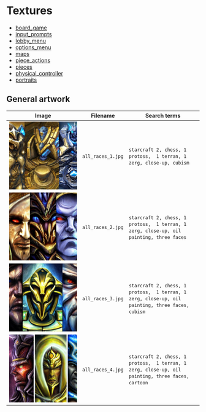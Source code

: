 # Textures

- [board_game](board_game/README.md)
- [input_prompts](input_prompts/README.md)
- [lobby_menu](lobby_menu/README.md)
- [options_menu](options_menu/README.md)
- [maps](maps/README.md)
- [piece_actions](piece_actions/README.md)
- [pieces](pieces/README.md)
- [physical_controller](physical_controller/README.md)
- [portraits](portraits/README.md)

## General artwork

<!-- markdownlint-disable MD013 --><!-- Tables cannot be split up over lines, hence will break 80 characters per line -->

| Image                               | Filename          | Search terms                                                                                     |
| ----------------------------------- | ----------------- | ------------------------------------------------------------------------------------------------ |
| ![all_races_1.jpg](all_races_1.jpg) | `all_races_1.jpg` | `starcraft 2, chess, 1 protoss,  1 terran, 1 zerg, close-up, cubism`                             |
| ![all_races_2.jpg](all_races_2.jpg) | `all_races_2.jpg` | `starcraft 2, chess, 1 protoss,  1 terran, 1 zerg, close-up, oil painting, three faces`          |
| ![all_races_3.jpg](all_races_3.jpg) | `all_races_3.jpg` | `starcraft 2, chess, 1 protoss,  1 terran, 1 zerg, close-up, oil painting, three faces, cubism`  |
| ![all_races_4.jpg](all_races_4.jpg) | `all_races_4.jpg` | `starcraft 2, chess, 1 protoss,  1 terran, 1 zerg, close-up, oil painting, three faces, cartoon` |

<!-- markdownlint-enable MD013 -->
